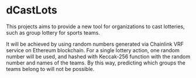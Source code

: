 # dCastLots
This projects aims to provide a new tool for organizations to cast lotteries, such as group lottery for sports teams. 

It will be achieved by using random numbers generated via Chainlink VRF service on Ethereum blockchain. For a single lottery action, one random number will be used,
and hashed with Keccak-256 function with the random number and names of the teams. By this way, predicting which groups the teams belong to will not be possible. 
